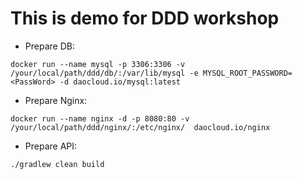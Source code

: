 # This is demo for DDD workshop

- Prepare DB: 
```
docker run --name mysql -p 3306:3306 -v /your/local/path/ddd/db/:/var/lib/mysql -e MYSQL_ROOT_PASSWORD=<PassWord> -d daocloud.io/mysql:latest
```
- Prepare Nginx: 
```
docker run --name nginx -d -p 8080:80 -v /your/local/path/ddd/nginx/:/etc/nginx/  daocloud.io/nginx
```
- Prepare API: 
```
./gradlew clean build
```
